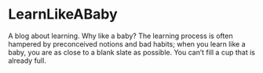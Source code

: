 # LearnLikeABaby
A blog about learning. Why like a baby? The learning process is often hampered by preconceived notions and bad habits; when you learn like a baby, you are as close to a blank slate as possible. You can’t fill a cup that is already full.
